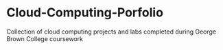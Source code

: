 # Cloud-Computing-Porfolio
Collection of cloud computing projects and labs completed during George Brown College coursework
